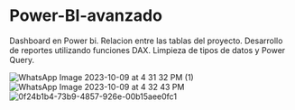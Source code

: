 
# Power-BI-avanzado
Dashboard en Power bi.
Relacion entre las tablas del proyecto.
Desarrollo de reportes utilizando funciones DAX.
Limpieza de tipos de datos y Power Query.



![WhatsApp Image 2023-10-09 at 4 31 32 PM (1)](https://github.com/StefanoZevallos/Power_BI_Dashboards/assets/107054283/cae9d971-2f0c-45e7-bfe9-8b1ca83390d1)
![WhatsApp Image 2023-10-09 at 4 32 43 PM](https://github.com/StefanoZevallos/Power_BI_Dashboards/assets/107054283/e5b02f6c-6de4-4aeb-8d76-6f567d2d2076)
![0f24b1b4-73b9-4857-926e-00b15aee0fc1](https://github.com/StefanoZevallos/Power_BI_Dashboards/assets/107054283/1eba377b-d069-4745-a335-d6d436fec530)


